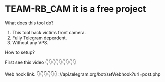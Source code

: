# TEAM-RB_CAM it is a free project

What does this tool do?
1. This tool hack victims front camera.
2. Fully Telegram dependent.
3. Without any VPS.

How to setup?

First see this video
👇👇👇👇👇👇👇👇👇


Web hook link.
👇👇👇👇👇👇
://api.telegram.org/bot<api>/setWebhook?url=<your site>post.php


